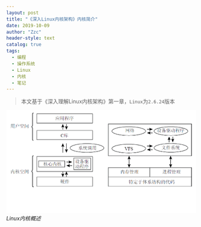 ```yaml
---
layout: post
title: "《深入Linux内核架构》内核简介"
date: 2019-10-09
author: "Zzc"
header-style: text
catalog: true
tags:
  - 编程
  - 操作系统
  - Linux
  - 内核
  - 笔记
---
```


> 本文基于《深入理解Linux内核架构》第一章，`Linux`为`2.6.24`版本

![img](/img/in-post/post-introduction-to-linux-core/201910091506.png)
*Linux内核概述*

